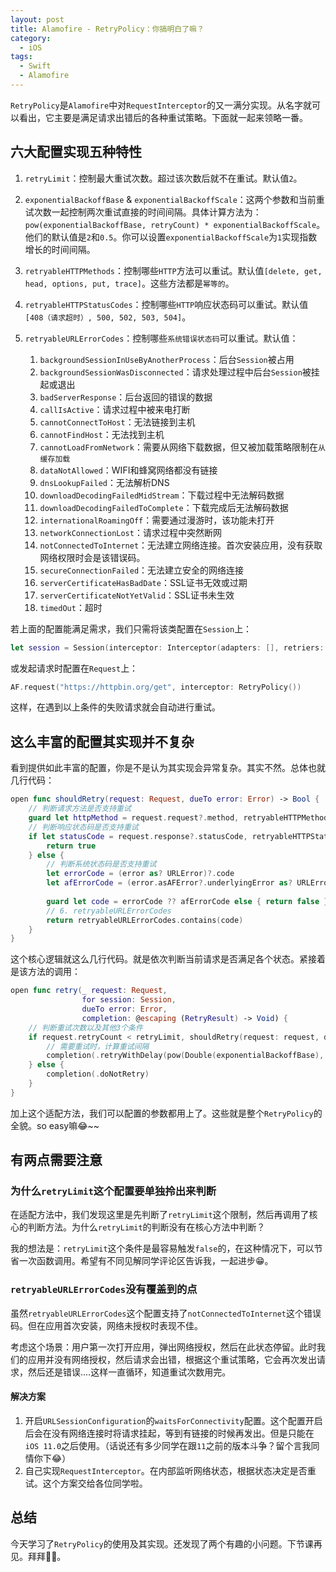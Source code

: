 ```yaml
---
layout: post
title: Alamofire - RetryPolicy：你搞明白了嘛？
category:
  - iOS
tags:
  - Swift
  - Alamofire
---
```


`RetryPolicy`是`Alamofire`中对`RequestInterceptor`的又一满分实现。从名字就可以看出，它主要是满足请求出错后的各种重试策略。下面就一起来领略一番。

## 六大配置实现五种特性

1. `retryLimit`：控制最大重试次数。超过该次数后就不在重试。默认值`2`。
2. `exponentialBackoffBase` & `exponentialBackoffScale`：这两个参数和当前重试次数一起控制两次重试直接的时间间隔。具体计算方法为：`pow(exponentialBackoffBase, retryCount) * exponentialBackoffScale`。他们的默认值是`2`和`0.5`。你可以设置`exponentialBackoffScale`为`1`实现指数增长的时间间隔。
3. `retryableHTTPMethods`：控制哪些`HTTP`方法可以重试。默认值`[delete, get, head, options, put, trace]`。这些方法都是`幂等的`。
4. `retryableHTTPStatusCodes`：控制哪些`HTTP`响应状态码可以重试。默认值`[408（请求超时）, 500, 502, 503, 504]`。
5. `retryableURLErrorCodes`：控制哪些`系统错误状态码`可以重试。默认值：
    
    1. `backgroundSessionInUseByAnotherProcess`：后台`Session`被占用
    2. `backgroundSessionWasDisconnected`：请求处理过程中后台`Session`被挂起或退出
    3. `badServerResponse`：后台返回的错误的数据
    4. `callIsActive`：请求过程中被来电打断
    5. `cannotConnectToHost`：无法链接到主机
    6. `cannotFindHost`：无法找到主机
    7. `cannotLoadFromNetwork`：需要从网络下载数据，但又被加载策略限制在`从缓存加载`
    8. `dataNotAllowed`：WIFI和蜂窝网络都没有链接
    9. `dnsLookupFailed`：无法解析DNS
    10. `downloadDecodingFailedMidStream`：下载过程中无法解码数据
    11. `downloadDecodingFailedToComplete`：下载完成后无法解码数据
    12. `internationalRoamingOff`：需要通过漫游时，该功能未打开
    13. `networkConnectionLost`：请求过程中突然断网
    14. `notConnectedToInternet`：无法建立网络连接。首次安装应用，没有获取网络权限时会是该错误码。
    15. `secureConnectionFailed`：无法建立安全的网络连接
    16. `serverCertificateHasBadDate`：SSL证书无效或过期
    17. `serverCertificateNotYetValid`：SSL证书未生效
    18. `timedOut`：超时

若上面的配置能满足需求，我们只需将该类配置在`Session`上：

```swift
let session = Session(interceptor: Interceptor(adapters: [], retriers: [RetryPolicy()]))
```
或发起请求时配置在`Request`上：

```swift
AF.request("https://httpbin.org/get", interceptor: RetryPolicy())
```

这样，在遇到以上条件的失败请求就会自动进行重试。

## 这么丰富的配置其实现并不复杂

看到提供如此丰富的配置，你是不是认为其实现会异常复杂。其实不然。总体也就几行代码：


```swift
open func shouldRetry(request: Request, dueTo error: Error) -> Bool {
    // 判断请求方法是否支持重试
    guard let httpMethod = request.request?.method, retryableHTTPMethods.contains(httpMethod) else { return false }
    // 判断响应状态码是否支持重试
    if let statusCode = request.response?.statusCode, retryableHTTPStatusCodes.contains(statusCode) {
        return true
    } else {
        // 判断系统状态码是否支持重试
        let errorCode = (error as? URLError)?.code
        let afErrorCode = (error.asAFError?.underlyingError as? URLError)?.code
        
        guard let code = errorCode ?? afErrorCode else { return false }
        // 6. retryableURLErrorCodes
        return retryableURLErrorCodes.contains(code)
    }
}
```
这个核心逻辑就这么几行代码。就是依次判断当前请求是否满足各个状态。紧接着是该方法的调用：

```swift
open func retry(_ request: Request,
                for session: Session,
                dueTo error: Error,
                completion: @escaping (RetryResult) -> Void) {
    // 判断重试次数以及其他3个条件
    if request.retryCount < retryLimit, shouldRetry(request: request, dueTo: error) {
        // 需要重试时，计算重试间隔
        completion(.retryWithDelay(pow(Double(exponentialBackoffBase), Double(request.retryCount)) * exponentialBackoffScale))
    } else {
        completion(.doNotRetry)
    }
}
```

加上这个适配方法，我们可以配置的参数都用上了。这些就是整个`RetryPolicy`的全貌。so easy嘛😂~~

## 有两点需要注意

### 为什么`retryLimit`这个配置要单独拎出来判断

在适配方法中，我们发现这里是先判断了`retryLimit`这个限制，然后再调用了核心的判断方法。为什么`retryLimit`的判断没有在核心方法中判断？

我的想法是：`retryLimit`这个条件是最容易触发`false`的，在这种情况下，可以节省一次函数调用。希望有不同见解同学评论区告诉我，一起进步😁。

### `retryableURLErrorCodes`没有覆盖到的点

虽然`retryableURLErrorCodes`这个配置支持了`notConnectedToInternet`这个错误码。但在应用首次安装，网络未授权时表现不佳。

考虑这个场景：用户第一次打开应用，弹出网络授权，然后在此状态停留。此时我们的应用并没有网络授权，然后请求会出错，根据这个重试策略，它会再次发出请求，然后还是错误....这样一直循环，知道重试次数用完。

#### 解决方案

1. 开启`URLSessionConfiguration`的`waitsForConnectivity`配置。这个配置开启后会在没有网络连接时将请求挂起，等到有链接的时候再发出。但是只能在`iOS 11.0`之后使用。（话说还有多少同学在跟`11`之前的版本斗争？留个言我同情你下😂）
2. 自己实现`RequestInterceptor`。在内部监听网络状态，根据状态决定是否重试。这个方案交给各位同学啦。


## 总结

今天学习了`RetryPolicy`的使用及其实现。还发现了两个有趣的小问题。下节课再见。拜拜👋🏻。